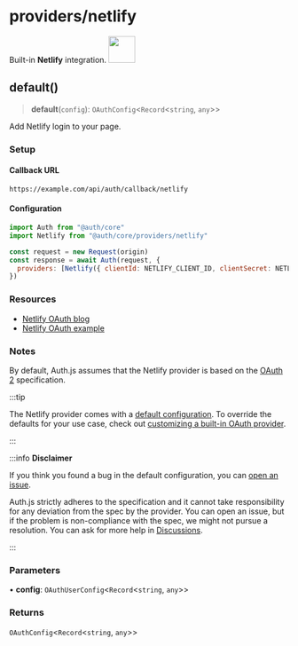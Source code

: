 # providers/netlify

<div style={{backgroundColor: "#000", display: "flex", justifyContent: "space-between", color: "#fff", padding: 16}}>
<span>Built-in <b>Netlify</b> integration.</span>
<a href="https://netlify.com">
  <img style={{display: "block"}} src="https://authjs.dev/img/providers/netlify.svg" height="48" width="48"/>
</a>
</div>

## default()

> **default**(`config`): `OAuthConfig`\<`Record`\<`string`, `any`\>\>

Add Netlify login to your page.

### Setup

#### Callback URL
```
https://example.com/api/auth/callback/netlify
```

#### Configuration
```js
import Auth from "@auth/core"
import Netlify from "@auth/core/providers/netlify"

const request = new Request(origin)
const response = await Auth(request, {
  providers: [Netlify({ clientId: NETLIFY_CLIENT_ID, clientSecret: NETLIFY_CLIENT_SECRET })],
})
```

### Resources

 - [Netlify OAuth blog](https://www.netlify.com/blog/2016/10/10/integrating-with-netlify-oauth2/)
 - [Netlify OAuth example](https://github.com/netlify/netlify-oauth-example/)

### Notes

By default, Auth.js assumes that the Netlify provider is
based on the [OAuth 2](https://www.rfc-editor.org/rfc/rfc6749.html) specification.

:::tip

The Netlify provider comes with a [default configuration](https://github.com/nextauthjs/next-auth/blob/main/packages/core/src/providers/netlify.ts).
To override the defaults for your use case, check out [customizing a built-in OAuth provider](https://authjs.dev/guides/providers/custom-provider#override-default-options).

:::

:::info **Disclaimer**

If you think you found a bug in the default configuration, you can [open an issue](https://authjs.dev/new/provider-issue).

Auth.js strictly adheres to the specification and it cannot take responsibility for any deviation from
the spec by the provider. You can open an issue, but if the problem is non-compliance with the spec,
we might not pursue a resolution. You can ask for more help in [Discussions](https://authjs.dev/new/github-discussions).

:::

### Parameters

• **config**: `OAuthUserConfig`\<`Record`\<`string`, `any`\>\>

### Returns

`OAuthConfig`\<`Record`\<`string`, `any`\>\>
